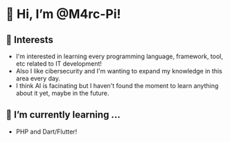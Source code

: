 # 👋 Hi, I’m @M4rc-Pi!

## 👀 Interests
+ I'm interested in learning every programming language, framework, tool, etc related to IT development! 
+ Also I like cibersecurity and I'm wanting to expand my knowledge in this area every day.
+ I think AI is facinating but I haven't found the moment to learn anything about it yet, maybe in the future.

## 🌱 I’m currently learning ...
+ PHP and Dart/Flutter!
